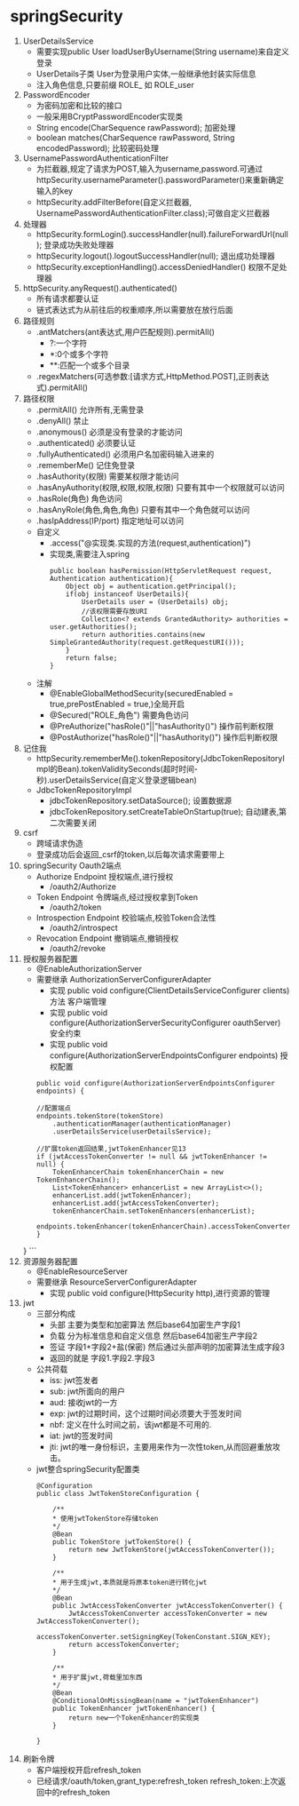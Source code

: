 # springSecurity

1. UserDetailsService
	* 需要实现public User loadUserByUsername(String username)来自定义登录
	* UserDetails子类 User为登录用户实体,一般继承他封装实际信息
	* 注入角色信息,只要前缀 ROLE_ 如 ROLE_user
2. PasswordEncoder
	* 为密码加密和比较的接口
	* 一般采用BCryptPasswordEncoder实现类
	* String encode(CharSequence rawPassword); 加密处理
	* boolean matches(CharSequence rawPassword, String encodedPassword); 比较密码处理
3. UsernamePasswordAuthenticationFilter
	* 为拦截器,规定了请求为POST,输入为username,password.可通过httpSecurity.usernameParameter().passwordParameter()来重新确定输入的key
	* httpSecurity.addFilterBefore(自定义拦截器, UsernamePasswordAuthenticationFilter.class);可做自定义拦截器
4. 处理器 
	* httpSecurity.formLogin().successHandler(null).failureForwardUrl(null); 登录成功失败处理器
	* httpSecurity.logout().logoutSuccessHandler(null); 退出成功处理器
	* httpSecurity.exceptionHandling().accessDeniedHandler() 权限不足处理器
5. httpSecurity.anyRequest().authenticated()
	* 所有请求都要认证
	* 链式表达式为从前往后的权重顺序,所以需要放在放行后面
6. 路径规则
	* .antMatchers(ant表达式,用户匹配规则).permitAll()
		- ?:一个字符
		- *:0个或多个字符
		- **:匹配一个或多个目录
	* .regexMatchers(可选参数:[请求方式,HttpMethod.POST],正则表达式).permitAll()
7. 路径权限
	* .permitAll() 允许所有,无需登录
	* .denyAll() 禁止
	* .anonymous() 必须是没有登录的才能访问
	* .authenticated() 必须要认证
	* .fullyAuthenticated() 必须用户名加密码输入进来的
	* .rememberMe() 记住免登录
	* .hasAuthority(权限) 需要某权限才能访问
	* .hasAnyAuthority(权限,权限,权限,权限) 只要有其中一个权限就可以访问
	* .hasRole(角色) 角色访问
	* .hasAnyRole(角色,角色,角色) 只要有其中一个角色就可以访问
	* .hasIpAddress(IP/port) 指定地址可以访问
	* 自定义
		- .access("@实现类.实现的方法(request,authentication)")
		- 实现类,需要注入spring
			```
			public boolean hasPermission(HttpServletRequest request, Authentication authentication){
				Object obj = authentication.getPrincipal();
				if(obj instanceof UserDetails){
					UserDetails user = (UserDetails) obj;
					//该权限需要存放URI
					Collection<? extends GrantedAuthority> authorities = user.getAuthorities();
					return authorities.contains(new SimpleGrantedAuthority(request.getRequestURI()));
				}
				return false;
			}
			```
	* 注解
		- @EnableGlobalMethodSecurity(securedEnabled = true,prePostEnabled = true,)全局开启
		- @Secured("ROLE_角色") 需要角色访问
		- @PreAuthorize("hasRole()"||"hasAuthority()") 操作前判断权限
		- @PostAuthorize("hasRole()"||"hasAuthority()") 操作后判断权限
8. 记住我
	* httpSecurity.rememberMe().tokenRepository(JdbcTokenRepositoryImpl的Bean).tokenValiditySeconds(超时时间-秒).userDetailsService(自定义登录逻辑bean)
	* JdbcTokenRepositoryImpl
		- jdbcTokenRepository.setDataSource(); 设置数据源
		- jdbcTokenRepository.setCreateTableOnStartup(true); 自动建表,第二次需要关闭
9. csrf
	* 跨域请求伪造
	* 登录成功后会返回_csrf的token,以后每次请求需要带上
10. springSecurity Oauth2端点
	* Authorize Endpoint 授权端点,进行授权
		- /oauth2/Authorize
	* Token Endpoint 令牌端点,经过授权拿到Token
		- /oauth2/token
	* Introspection Endpoint 校验端点,校验Token合法性
		- /oauth2/introspect
	* Revocation Endpoint 撤销端点,撤销授权
		- /oauth2/revoke
11. 授权服务器配置
	* @EnableAuthorizationServer 
	* 需要继承 AuthorizationServerConfigurerAdapter
		- 实现 public void configure(ClientDetailsServiceConfigurer clients)方法 客户端管理
		- 实现 public void configure(AuthorizationServerSecurityConfigurer oauthServer) 安全约束
		- 实现 public void configure(AuthorizationServerEndpointsConfigurer endpoints)  授权配置
		```
		public void configure(AuthorizationServerEndpointsConfigurer endpoints) {

		//配置端点
		endpoints.tokenStore(tokenStore)
			.authenticationManager(authenticationManager)
			.userDetailsService(userDetailsService);

		//扩展token返回结果,jwtTokenEnhancer见13
		if (jwtAccessTokenConverter != null && jwtTokenEnhancer != null) {
			TokenEnhancerChain tokenEnhancerChain = new TokenEnhancerChain();
			List<TokenEnhancer> enhancerList = new ArrayList<>();
			enhancerList.add(jwtTokenEnhancer);
			enhancerList.add(jwtAccessTokenConverter);
			tokenEnhancerChain.setTokenEnhancers(enhancerList);
			endpoints.tokenEnhancer(tokenEnhancerChain).accessTokenConverter(jwtAccessTokenConverter);
		}
	}
		```
12. 资源服务器配置
	* @EnableResourceServer
	* 需要继承 ResourceServerConfigurerAdapter
		- 实现 public void configure(HttpSecurity http),进行资源的管理
13. jwt
	* 三部分构成
		- 头部 主要为类型和加密算法 然后base64加密生产字段1
		- 负载 分为标准信息和自定义信息 然后base64加密生产字段2
		- 签证 字段1+字段2+盐(保密) 然后通过头部声明的加密算法生成字段3
		- 返回的就是 字段1.字段2.字段3
	* 公共荷载
		- iss: jwt签发者
		- sub: jwt所面向的用户
		- aud: 接收jwt的一方
		- exp: jwt的过期时间，这个过期时间必须要大于签发时间
		- nbf: 定义在什么时间之前，该jwt都是不可用的.
		- iat: jwt的签发时间
		- jti: jwt的唯一身份标识，主要用来作为一次性token,从而回避重放攻击。
	* jwt整合springSecurity配置类
		```
		@Configuration
		public class JwtTokenStoreConfiguration {
		
			/**
			* 使用jwtTokenStore存储token
			*/
			@Bean
			public TokenStore jwtTokenStore() {
				return new JwtTokenStore(jwtAccessTokenConverter());
			}
		
			/**
			* 用于生成jwt,本质就是将原本token进行转化jwt
			*/
			@Bean
			public JwtAccessTokenConverter jwtAccessTokenConverter() {
				JwtAccessTokenConverter accessTokenConverter = new JwtAccessTokenConverter();
				accessTokenConverter.setSigningKey(TokenConstant.SIGN_KEY);
				return accessTokenConverter;
			}
		
			/**
			* 用于扩展jwt,荷载里加东西
			*/
			@Bean
			@ConditionalOnMissingBean(name = "jwtTokenEnhancer")
			public TokenEnhancer jwtTokenEnhancer() {
				return new一个TokenEnhancer的实现类
			}
		
		}
		```
14. 刷新令牌
	* 客户端授权开启refresh_token
	* 已经请求/oauth/token,grant_type:refresh_token refresh_token:上次返回中的refresh_token
